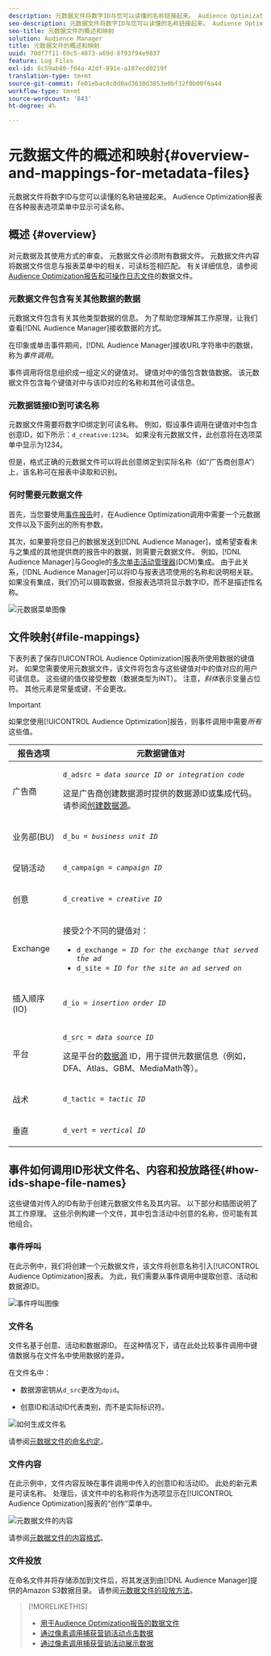 ```yaml
---
description: 元数据文件将数字ID与您可以读懂的名称链接起来。 Audience Optimization报表在各种报表选项菜单中显示可读名称。
seo-description: 元数据文件将数字ID与您可以读懂的名称链接起来。 Audience Optimization报表在各种报表选项菜单中显示可读名称。
seo-title: 元数据文件的概述和映射
solution: Audience Manager
title: 元数据文件的概述和映射
uuid: 70df7f11-69c5-4873-a69d-8f93f94e9837
feature: Log Files
exl-id: 8c59ab80-f04a-42df-891e-a187ecd0219f
translation-type: tm+mt
source-git-commit: fe01ebac8c0d0ad3630d3853e0bf32f0b00f6a44
workflow-type: tm+mt
source-wordcount: '843'
ht-degree: 4%

---
```


# 元数据文件的概述和映射{#overview-and-mappings-for-metadata-files}

元数据文件将数字ID与您可以读懂的名称链接起来。 Audience Optimization报表在各种报表选项菜单中显示可读名称。

## 概述 {#overview}

对元数据及其使用方式的审查。 元数据文件必须附有数据文件。 元数据文件内容将数据文件信息与报表菜单中的相关、可读标签相匹配。 有关详细信息，请参阅[Audience Optimization报告和可操作日志文件](../../../reporting/audience-optimization-reports/metadata-files-intro/datafiles-intro.md)的数据文件。

### 元数据文件包含有关其他数据的数据

元数据文件包含有关其他类型数据的信息。 为了帮助您理解其工作原理，让我们查看[!DNL Audience Manager]接收数据的方式。

在印象或单击事件期间，[!DNL Audience Manager]接收URL字符串中的数据，称为&#x200B;*事件调用*。

事件调用将信息组织成一组定义的键值对。 键值对中的值包含数值数据。 该元数据文件包含每个键值对中与该ID对应的名称和其他可读信息。

### 元数据链接ID到可读名称

元数据文件需要将数字ID绑定到可读名称。 例如，假设事件调用在键值对中包含创意ID，如下所示：`d_creative:1234`。 如果没有元数据文件，此创意将在选项菜单中显示为1234。

但是，格式正确的元数据文件可以将此创意绑定到实际名称（如“广告商创意A”）上，该名称可在报表中读取和识别。

### 何时需要元数据文件

首先，当您要使用[事件报告](../../../reporting/audience-optimization-reports/audience-optimization-reports.md)时，在Audience Optimization调用中需要一个元数据文件以及下面列出的所有参数。

其次，如果要将您自己的数据发送到[!DNL Audience Manager]，或希望查看未与之集成的其他提供商的报告中的数据，则需要元数据文件。 例如，[!DNL Audience Manager]与Google的[多次单击活动管理器](../../../reporting/audience-optimization-reports/aor-advertisers/import-dcm.md)(DCM)集成。 由于此关系，[!DNL Audience Manager]可以将ID与报表选项使用的名称和说明相关联。 如果没有集成，我们仍可以摄取数据，但报表选项将显示数字ID，而不是描述性名称。

![元数据菜单图像](/help/using/reporting/audience-optimization-reports/metadata-files-intro/assets/metadata_menu.png)

## 文件映射{#file-mappings}

下表列表了保存[!UICONTROL Audience Optimization]报表所使用数据的键值对。 如果您需要使用元数据文件，该文件将包含与这些键值对中的值对应的用户可读信息。 这些键的值仅接受整数（数据类型为INT）。 注意，*斜体*&#x200B;表示变量占位符。 其他元素是常量或键，不会更改。

>[!IMPORTANT]
>
>如果您使用[!UICONTROL Audience Optimization]报告，则事件调用中需要&#x200B;*所有*&#x200B;这些值。

<table id="table_B2C8C493080E449CA71C4EF07D9476BD"> 
 <thead> 
  <tr> 
   <th colname="col1" class="entry"> 报告选项 </th> 
   <th colname="col2" class="entry"> 元数据键值对 </th> 
  </tr> 
 </thead>
 <tbody> 
  <tr> 
   <td colname="col1"> <p>广告商 </p> </td> 
   <td colname="col2"> <p> <code>d_adsrc = <i>data source ID or integration code</i></code> </p> <p>这是广告商创建数据源时提供的数据源ID或集成代码。 请参阅<a href="../../../features/manage-datasources.md#create-data-source">创建数据源</a>。 </p> </td> 
  </tr> 
  <tr> 
   <td colname="col1"> <p>业务部(BU) </p> </td> 
   <td colname="col2"> <p> <code>d_bu = <i>business unit ID</i></code> </p> </td> 
  </tr> 
  <tr> 
   <td colname="col1"> <p>促销活动 </p> </td> 
   <td colname="col2"> <p> <code>d_campaign = <i>campaign ID</i></code> </p> </td> 
  </tr> 
  <tr> 
   <td colname="col1"> <p>创意 </p> </td> 
   <td colname="col2"> <p> <code>d_creative = <i>creative ID</i></code> </p> </td> 
  </tr> 
  <tr> 
   <td colname="col1"> <p>Exchange </p> </td> 
   <td colname="col2"> <p>接受2个不同的键值对： </p> 
    <ul id="ul_3B3B751A8A134096B0912E81A0983B9D"> 
     <li id="li_57BAC45A7B274AB695945E174A4D8A35"> <code>d_exchange = <i>ID for the exchange that served the ad</i></code> </li> 
     <li id="li_CCDF00DE59D3451C8EF590DD3E1A806D"> <code>d_site = <i>ID for the site an ad served on</i></code> </li> 
    </ul> </td> 
  </tr> 
  <tr> 
   <td colname="col1"> <p>插入顺序(IO) </p> </td> 
   <td colname="col2"> <p> <code>d_io = <i>insertion order ID</i></code> </p> </td> 
  </tr> 
  <tr> 
   <td colname="col1"> <p>平台 </p> </td> 
   <td colname="col2"> <p> <code>d_src = <i>data source ID</i></code> </p> <p>这是平台的<a href="../../../features/datasources-list-and-settings.md#data-sources-list-and-settings">数据源</a> ID，用于提供元数据信息（例如，DFA、Atlas、GBM、MediaMath等）。 </p> </td> 
  </tr> 
  <tr> 
   <td colname="col1"> <p>战术 </p> </td> 
   <td colname="col2"> <p> <code>d_tactic = <i>tactic ID</i></code> </p> </td> 
  </tr> 
  <tr> 
   <td colname="col1"> <p>垂直 </p> </td> 
   <td colname="col2"> <p> <code>d_vert = <i>vertical ID</i></code> </p> </td> 
  </tr> 
 </tbody> 
</table>

## 事件如何调用ID形状文件名、内容和投放路径{#how-ids-shape-file-names}

这些键值对传入的ID有助于创建元数据文件名及其内容。 以下部分和插图说明了其工作原理。 这些示例构建一个文件，其中包含活动中创意的名称，但可能有其他组合。

### 事件呼叫

在此示例中，我们将创建一个元数据文件，该文件将创意名称引入[!UICONTROL Audience Optimization]报表。 为此，我们需要从事件调用中提取创意、活动和数据源ID。

![事件呼叫图像](/help/using/reporting/audience-optimization-reports/metadata-files-intro/assets/metadata_file_event.png)

### 文件名

文件名基于创意、活动和数据源ID。 在这种情况下，请在此处比较事件调用中键值数据与在文件名中使用数据的差异。

在文件名中：

* 数据源密钥从`d_src`更改为`dpid`。

* 创意ID和活动ID代表类别，而不是实际标识符。

![如何生成文件名](/help/using/reporting/audience-optimization-reports/metadata-files-intro/assets/metadata_file_name.png)

请参阅[元数据文件的命名约定](../../../reporting/audience-optimization-reports/metadata-files-intro/metadata-file-names.md)。

### 文件内容

在此示例中，文件内容反映在事件调用中传入的创意ID和活动ID。 此处的新元素是可读名称。 处理后，该文件中的名称将作为选项显示在[!UICONTROL Audience Optimization]报表的“创作”菜单中。

![元数据文件的内容](/help/using/reporting/audience-optimization-reports/metadata-files-intro/assets/metadata_file_contents.png)

请参阅[元数据文件的内容格式](../../../reporting/audience-optimization-reports/metadata-files-intro/metadata-file-contents.md)。

### 文件投放

在命名文件并将存储添加到文件后，将其发送到由[!DNL Audience Manager]提供的Amazon S3数据目录。 请参阅[元数据文件的投放方法](../../../reporting/audience-optimization-reports/metadata-files-intro/metadata-delivery-methods.md)。

>[!MORELIKETHIS]
>
>* [用于Audience Optimization报告的数据文件](../../../reporting/audience-optimization-reports/metadata-files-intro/datafiles-intro.md)
>* [通过像素调用捕获营销活动点击数据](../../../integration/media-data-integration/click-data-pixels.md)
>* [通过像素调用捕获营销活动展示数据](../../../integration/media-data-integration/impression-data-pixels.md)

